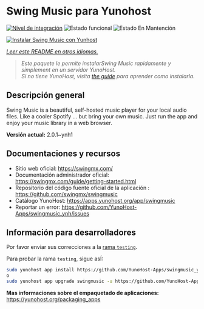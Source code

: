 <!--
Este archivo README esta generado automaticamente<https://github.com/YunoHost/apps/tree/master/tools/readme_generator>
No se debe editar a mano.
-->

# Swing Music para Yunohost

[![Nivel de integración](https://apps.yunohost.org/badge/integration/swingmusic)](https://ci-apps.yunohost.org/ci/apps/swingmusic/)
![Estado funcional](https://apps.yunohost.org/badge/state/swingmusic)
![Estado En Mantención](https://apps.yunohost.org/badge/maintained/swingmusic)

[![Instalar Swing Music con Yunhost](https://install-app.yunohost.org/install-with-yunohost.svg)](https://install-app.yunohost.org/?app=swingmusic)

*[Leer este README en otros idiomas.](./ALL_README.md)*

> *Este paquete le permite instalarSwing Music rapidamente y simplement en un servidor YunoHost.*  
> *Si no tiene YunoHost, visita [the guide](https://yunohost.org/install) para aprender como instalarla.*

## Descripción general

Swing Music is a beautiful, self-hosted music player for your local audio files. Like a cooler Spotify ... but bring your own music. Just run the app and enjoy your music library in a web browser.


**Versión actual:** 2.0.1~ynh1
## Documentaciones y recursos

- Sitio web oficial: <https://swingmx.com/>
- Documentación administrador oficial: <https://swingmx.com/guide/getting-started.html>
- Repositorio del código fuente oficial de la aplicación : <https://github.com/swingmx/swingmusic>
- Catálogo YunoHost: <https://apps.yunohost.org/app/swingmusic>
- Reportar un error: <https://github.com/YunoHost-Apps/swingmusic_ynh/issues>

## Información para desarrolladores

Por favor enviar sus correcciones a la [rama `testing`](https://github.com/YunoHost-Apps/swingmusic_ynh/tree/testing).

Para probar la rama `testing`, sigue asÍ:

```bash
sudo yunohost app install https://github.com/YunoHost-Apps/swingmusic_ynh/tree/testing --debug
o
sudo yunohost app upgrade swingmusic -u https://github.com/YunoHost-Apps/swingmusic_ynh/tree/testing --debug
```

**Mas informaciones sobre el empaquetado de aplicaciones:** <https://yunohost.org/packaging_apps>

